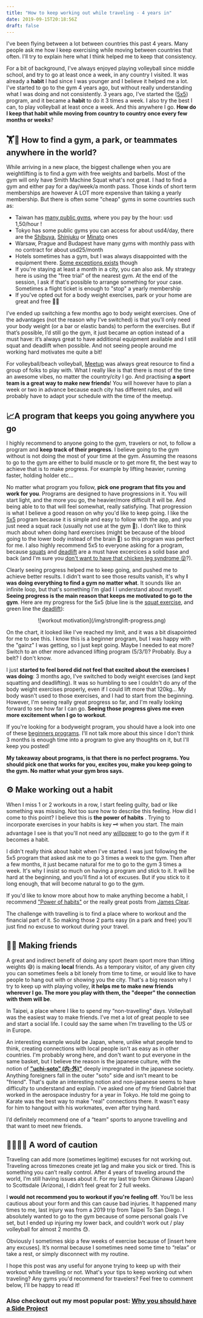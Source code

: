 ```yaml
---
title: "How to keep working out while traveling - 4 years in"
date: 2019-09-15T20:18:56Z
draft: false
---
```


I've been flying between a lot between countries this past 4 years. Many people ask me how I keep exercising while moving between countries that often. I'll try to explain here what I think helped me to keep that consistency. 

For a bit of background, I've always  enjoyed playing volleyball since middle school, and try to go at least once a week, in any country I visited. It was already a **habit** I had since I was younger and I believe it helped me a lot. I've started to go to the gym 4 years ago, but without really understanding what I was doing and not consistently. 3 years ago, I've started the ([5x5](https://stronglifts.com/5x5/)) program, and it became a **habit** to do it 3 times a week. I also try the best I can, to play volleyball at least once a week. And this anywhere I go. **How do I keep that habit while moving from country to country once every few months or weeks**?

## 🏋🌳 How to find a gym, a park, or teammates anywhere in the world? 

While arriving in a new place, the biggest challenge when you are weightlifting is to find a gym with free weights and barbells. Most of the gym will only have Smith Machine Squat what's not great. I had to find a gym and either pay for a day/week/a month pass. Those kinds of short term memberships are however A LOT more expensive than taking a yearly membership. But there is often some "cheap" gyms in some countries such as: 

- Taiwan has [many public gyms](https://www.google.com/maps/search/Taipei+Sports+Center/@25.0474364,121.5280767,13.47z), where you pay by the hour: usd 1,50/hour !
- Tokyo has some public gyms you can access for about usd4/day, there are the [Shibuya](https://goo.gl/maps/E8nfcuSNizjCuoB7A), [Shinjuku](https://goo.gl/maps/b1QKRc3KC3EwGxAA6) or [Minato](https://goo.gl/maps/1XUz1EbPADeJ8mGz5) ones
- Warsaw, Prague and Budapest have many gyms with monthly pass with no contract for about usd25/month
- Hotels sometimes has a gym, but I was always disappointed with the equipment there. [Some exceptions exists](https://hoteladeline.com) though
- If you're staying at least a month in a city, you can also ask. My strategy here is using the "free trial" of the nearest gym. At the end of the session, I ask if that's possible to arrange something for your case. Sometimes a flight ticket is enough to "stop" a yearly membership
- If you've opted out for a body weight exercises, park or your home are great and free 🌳🌳

I’ve ended up switching a few months ago to body weight exercises. One of the advantages (not the reason why I’ve switched) is that you’ll only need your body weight (or a bar or elastic bands) to perform the exercises. But if that’s possible, I’d still go the gym, it just became an option instead of a must have: it’s always great to have additional equipment available and I still squat and deadlift when possible. And not seeing people around me working hard motivates me quite a bit!

For volleyball/beach volleyball, [Meetup](https://meetup.com) was always great resource to find a group of folks to play with. What I really like is that there is most of the time an awesome vibes, no matter the country/city I go. And practising **a sport team is a great way to make new friends**!
You will however have to plan a week or two in advance because each city has different rules, and will probably have to adapt your schedule with the time of the meetup. 

## 📈A program that keeps you going anywhere you go

I highly recommend to anyone going to the gym, travelers or not, to follow a program and **keep track of their progress**. I believe going to the gym without is not doing the most of your time at the gym. Assuming the reasons to go to the gym are either to build muscle or to get more fit, the best way to achieve that is to make progress. For example by lifting heavier, running faster, holding holder etc...

No matter what program you follow, **pick one program that fits you and work for you**. Programs are designed to have progressions in it. You will start light, and the more you go, the heavier/more difficult it will be. And being able to to that will feel somewhat, really satisfying. That progression is what I believe a good reason on why you'd like to keep going. I like the [5x5](https://stronglifts.com/5x5/) program because it is simple and easy to follow with the app, and you just need a squat rack (usually not use at the gym 🤔). I don’t like to think much about when doing hard exercises (might be because of the blood going to the lower body instead of the brain 🤪)   so this program was perfect for me. I also highly recommend 5x5 to everyone asking for a program, because [squats](https://www.youtube.com/watch?v=bs_Ej32IYgo) and [deadlift](https://www.youtube.com/watch?v=wYREQkVtvEc&t=18) are a must have excercices a solid base and back (and I'm sure you [don't want to have that chicken leg syndrome 😜](https://www.eatliver.com/leg-day/)?). 

Clearly seeing progress helped me to keep going, and pushed me to achieve better results. I didn't want to see those results vanish, it's why **I was doing everything to find a gym no matter what**. It sounds like an infinite loop, but that's something I'm glad I I understand about myself. **Seeing progress is the main reason that keeps me motivated to go to the gym**. Here are my progress for the 5x5 (blue line is the [squat exercise](https://www.youtube.com/watch?v=bs_Ej32IYgo), and green line the [deadlift](https://www.youtube.com/watch?v=wYREQkVtvEc&t=18)): 

<center>![workout motivation](/img/stronglift-progress.png)</center>

On the chart, it looked like I've reached my limit, and it was a bit disapointed for me to see this. I know this is a beginner program, but I was happy with the "gainz" I was getting, so I just kept going. Maybe I needed to eat more? Switch to an other more advanced lifting program (5/3/1)? Probably. Buy a belt? I don't know. 

I just **started to feel bored did not feel that excited about the exercises I was doing**: 3 months ago, I've switched to body weight exercises (and kept squatting and deadlifting). It was so humbling to see I couldn't do any of the body weight exercises properly, even if I could lift more that 120kg... My body wasn't used to those exercises, and I had to start from the beginning. However, I'm seeing really great progress so far, and I'm really looking forward to see how far I can go. **Seeing those progress gives me even more excitement when I go to workout**.

If you're looking for a bodyweight program, you should have a look into one of these [beginners programs](https://www.reddit.com/r/bodyweightfitness/wiki/index#wiki_beginner_to_intermediate). I'll not talk more about this since I don't think 3 months is enough time into a program to give any thoughts on it, but I'll keep you posted!

**My takeaway about programs, is that there is no perfect programs. You should pick one that works for you, excites you, make you keep going to the gym. No matter what your gym bros says.**

## ⚙️ Make working out a habit

When I miss 1 or 2 workouts in a row, I start feeling guilty, bad or like something was missing. Not too sure how to describe this feeling. How did I come to this point? I believe this is **the power of habits** .  Trying to incorporate exercises in your habits is key 🗝 when you start. The main advantage I see is that you'll not need any [willpower](https://oliveremberton.com/2014/life-is-a-game-this-is-your-strategy-guide/) to go to the gym if it becomes a habit. 

I didn't really think about habit when I've started. I was just following the 5x5 program that asked ask me to go 3 times a week to the gym. Then after a few months, it just became natural for me to go to the gym 3 times a week.  It's why I insist so much on having a program and stick to it. It will be hard at the beginning, and you'll find a lot of excuses. But if you stick to it long enough, that will become natural to go to the gym.


If you'd like to know more about how to make anything become a habit, I recommend ["Power of habits"](https://charlesduhigg.com/the-power-of-habit/) or the really great posts from [James Clear](https://jamesclear.com/habits). 

The challenge with travelling is to find a place where to workout and the financial part of it. So making those 2 parts easy (in a park and free) you'll just find no excuse to workout during your travel.

## 👭👭 Making friends

A great and indirect benefit of doing any sport (team sport more than lifting weights 😅) is making **local** friends. As a temporary visitor, of any given city you can sometimes feels a bit lonely from time to time, or would like to have people to hang out with or showing you the city. That's a big reason why I try to keep up with playing volley, **it helps me to make new friends wherever I go. The more you play with them, the "deeper" the connection with them will be**.

In Taipei, a place where I like to spend my “non-travelling” days. Volleyball was the easiest way to make friends. I’ve met a lot of great people to see and start a social life. I could say the same when I’m travelling to the US or in Europe.

An interesting example would be Japan, where, unlike what people tend to think, creating connections with local people isn't as easy as in other countries. I'm probably wrong here, and don't want to put everyone in the same basket, but I believe the reason is the japanese culture, with the notion of [**"uchi-soto" (内-外)"**](http://www.ageekinjapan.com/uchi-soto-%E5%86%85-%E5%A4%96/) deeply impregnated in the japanese society. Anything foreigners fall in the outer "soto" side and isn't meant to be "friend". That's quite an interesting notion and non-japanese seems to have difficulty to understand and explain. I've asked one of my friend Gabriel that worked in the aerospace industry for a year in Tokyo. He told me going to Karate was the best way to make "real" connections there. It wasn't easy for him to hangout with his workmates, even after trying hard.

I’d definitely recommend one of a “team” sports to anyone travelling and that want to meet new friends.

## 👩🏼‍⚕🏥 A word of caution
Traveling can add more (sometimes legitime) excuses for not working out. Traveling across timezones create jet lag and make you sick or tired. This is something you can’t really control. After 4 years of traveling around the world, I’m still having issues about it. For my last trip from Okinawa (Japan) to Scottsdale (Arizona), I didn’t feel great for 2 full weeks.

I **would not recommend you to workout if you're feeling off**. You’ll be less cautious about your form and this can cause bad injuries. It happened many times to me, last injury was from a 2019 trip from Taipei To San Diego. I absolutely wanted to go to the gym because of some personal goals I’ve set, but I ended up injuring my lower back, and couldn’t work out / play volleyball for almost 2 months 😓. 

Obviously I sometimes skip a few weeks of exercise because of [insert here any excuses]. It’s normal because I sometimes need some time to “relax” or take a rest, or simply disconnect with my routine.

I hope this post was any useful for anyone trying to keep up with their workout while travelling or not. What's your tips to keep working out when traveling? Any gyms you'd recommend for travelers? Feel free to comment below, I'll be happy to read it!


### Also checkout out my most popular post: [Why you should have a Side Project](/posts/traveling-and-working-out)